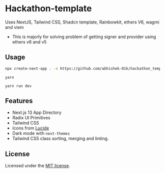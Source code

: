 # Hackathon-template

Uses NextJS, Tailwind CSS, Shadcn template, Rainbowkit, ethers V6, wagmi and viem

- This is majorly for solving problem of getting signer and provider using ethers v6 and v5

## Usage

```bash
npx create-next-app . -e https://github.com/abhishek-01k/hackathon_template
```

```
yarn 
```

```
yarn run dev
```

## Features

- Next.js 13 App Directory
- Radix UI Primitives
- Tailwind CSS
- Icons from [Lucide](https://lucide.dev)
- Dark mode with `next-themes`
- Tailwind CSS class sorting, merging and linting.

## License

Licensed under the [MIT license](https://github.com/shadcn/ui/blob/main/LICENSE.md).

